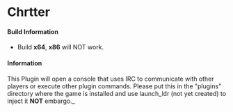 # Chrtter

#### Build Information

* Build **x64**, **x86** will NOT work.

#### Information
This Plugin will open a console that uses IRC to communicate with other players or execute other plugin commands.
Please put this in the "plugins" directory where the game is installed and use launch_ldr (not yet created) to inject it **NOT** embargo._